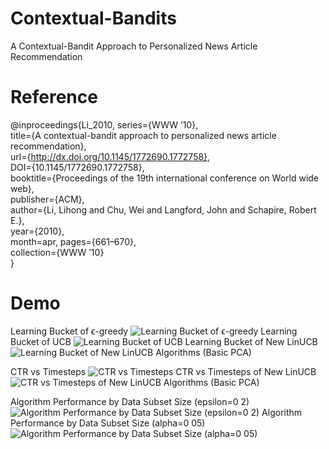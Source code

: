 # Contextual-Bandits
A Contextual-Bandit Approach to Personalized News Article Recommendation

# Reference
@inproceedings{Li_2010, series={WWW ’10},  
   title={A contextual-bandit approach to personalized news article recommendation},  
   url={http://dx.doi.org/10.1145/1772690.1772758},  
   DOI={10.1145/1772690.1772758},  
   booktitle={Proceedings of the 19th international conference on World wide web},  
   publisher={ACM},  
   author={Li, Lihong and Chu, Wei and Langford, John and Schapire, Robert E.},  
   year={2010},  
   month=apr, pages={661–670},  
   collection={WWW ’10}  
   }


# Demo
Learning Bucket of ϵ-greedy
![Learning Bucket of ϵ-greedy](https://github.com/user-attachments/assets/98a126ff-bd5c-4483-af39-7dd1f83c1d3e)
Learning Bucket of UCB
![Learning Bucket of UCB](https://github.com/user-attachments/assets/ee589f12-34c7-496a-8660-fd32678079e1)
Learning Bucket of New LinUCB
![Learning Bucket of New LinUCB Algorithms (Basic   PCA)](https://github.com/user-attachments/assets/db752a59-b9a4-4d81-bf79-34c0d0d8159a)

CTR vs Timesteps
![CTR vs Timesteps](https://github.com/user-attachments/assets/775cabe1-b6d7-4e89-b82e-b45bb72431bb)
CTR vs Timesteps of New LinUCB
![CTR vs Timesteps of New LinUCB Algorithms (Basic   PCA)](https://github.com/user-attachments/assets/a889cba5-ecf8-4805-93b2-992bb2941bd2)

Algorithm Performance by Data Subset Size (epsilon=0 2)
![Algorithm Performance by Data Subset Size (epsilon=0 2)](https://github.com/user-attachments/assets/4c97ba02-08c0-42a4-a0ce-3459728d6596)
Algorithm Performance by Data Subset Size (alpha=0 05)
![Algorithm Performance by Data Subset Size (alpha=0 05)](https://github.com/user-attachments/assets/f25e561d-e875-455e-a6b3-f4c73074c2cc)
